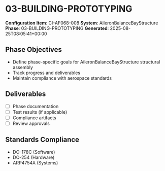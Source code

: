 # 03-BUILDING-PROTOTYPING

**Configuration Item**: CI-AF068-008
**System**: AileronBalanceBayStructure
**Phase**: 03-BUILDING-PROTOTYPING
**Generated**: 2025-08-25T08:05:41+00:00

## Phase Objectives
- Define phase-specific goals for AileronBalanceBayStructure structural assembly
- Track progress and deliverables
- Maintain compliance with aerospace standards

## Deliverables
- [ ] Phase documentation
- [ ] Test results (if applicable)
- [ ] Compliance artifacts
- [ ] Review approvals

## Standards Compliance
- DO-178C (Software)
- DO-254 (Hardware)
- ARP4754A (Systems)

